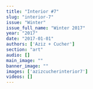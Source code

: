 ```yaml
---
title: "Interior #7"
slug: "interior-7"
issue: "Winter"
issue_full_name: "Winter 2017"
year: "2017"
date: "2017-01-01"
authors: ['Aziz + Cucher']
section: "art"
audio: []
main_image: ""
banner_image: ""
images: ['azizcucherinterior7']
videos: []
---
```

